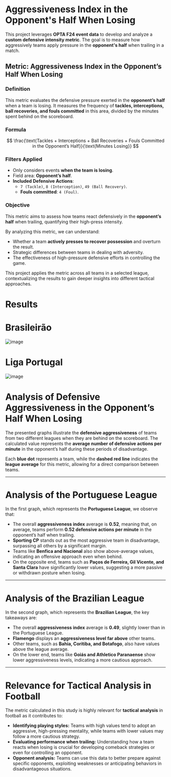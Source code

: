 # Aggressiveness Index in the Opponent's Half When Losing  

This project leverages **OPTA F24 event data** to develop and analyze a **custom defensive intensity metric**. The goal is to measure how aggressively teams apply pressure in the **opponent's half** when trailing in a match.  

## **Metric: Aggressiveness Index in the Opponent’s Half When Losing**  

### **Definition**  
This metric evaluates the defensive pressure exerted in the **opponent’s half** when a team is losing. It measures the frequency of **tackles, interceptions, ball recoveries, and fouls committed** in this area, divided by the minutes spent behind on the scoreboard.  

### **Formula**  
$$
\frac{\text{Tackles + Interceptions + Ball Recoveries + Fouls Committed in the Opponent’s Half}}{\text{Minutes Losing}}
$$  

### **Filters Applied**  
- Only considers events **when the team is losing**.  
- Field area: **Opponent’s half**.  
- **Included Defensive Actions**:  
  - `7 (Tackle)`, `8 (Interception)`, `49 (Ball Recovery)`.  
  - **Fouls committed**: `4 (Foul)`.  

### **Objective**  
This metric aims to assess how teams react defensively in the **opponent’s half** when trailing, quantifying their high-press intensity.  

By analyzing this metric, we can understand:  
- Whether a team **actively presses to recover possession** and overturn the result.  
- Strategic differences between teams in dealing with adversity.  
- The effectiveness of high-pressure defensive efforts in controlling the game.  

This project applies the metric across all teams in a selected league, contextualizing the results to gain deeper insights into different tactical approaches.

# Results
# Brasileirão
![image](https://github.com/user-attachments/assets/39d638b8-db99-4e32-bcb9-4ae430804d4a)

# Liga Portugal
![image](https://github.com/user-attachments/assets/5de8525b-4e80-4475-9e7b-eba5b6e0e917)

# **Analysis of Defensive Aggressiveness in the Opponent’s Half When Losing**  

The presented graphs illustrate the **defensive aggressiveness** of teams from two different leagues when they are behind on the scoreboard. The calculated value represents the **average number of defensive actions per minute** in the opponent’s half during these periods of disadvantage.  

Each **blue dot** represents a team, while the **dashed red line** indicates the **league average** for this metric, allowing for a direct comparison between teams.  

---  

# **Analysis of the Portuguese League**  
In the first graph, which represents the **Portuguese League**, we observe that:  
- The overall **aggressiveness index** average is **0.52**, meaning that, on average, teams perform **0.52 defensive actions per minute** in the opponent’s half when trailing.  
- **Sporting CP** stands out as the most aggressive team in disadvantage, surpassing all others by a significant margin.  
- Teams like **Benfica and Nacional** also show above-average values, indicating an offensive approach even when behind.  
- On the opposite end, teams such as **Paços de Ferreira, Gil Vicente, and Santa Clara** have significantly lower values, suggesting a more passive or withdrawn posture when losing.  

---  

# **Analysis of the Brazilian League**  
In the second graph, which represents the **Brazilian League**, the key takeaways are:  
- The overall **aggressiveness index** average is **0.49**, slightly lower than in the Portuguese League.  
- **Flamengo** displays an **aggressiveness level far above** other teams.  
- Other teams, such as **Bahia, Coritiba, and Botafogo**, also have values above the league average.  
- On the lower end, teams like **Goiás and Athletico Paranaense** show lower aggressiveness levels, indicating a more cautious approach.  

---  

# **Relevance for Tactical Analysis in Football**  
The metric calculated in this study is highly relevant for **tactical analysis** in football as it contributes to:  

- **Identifying playing styles:** Teams with high values tend to adopt an aggressive, high-pressing mentality, while teams with lower values may follow a more cautious strategy.  
- **Evaluating performance when trailing:** Understanding how a team reacts when losing is crucial for developing comeback strategies or even for controlling an opponent.  
- **Opponent analysis:** Teams can use this data to better prepare against specific opponents, exploiting weaknesses or anticipating behaviors in disadvantageous situations.  

